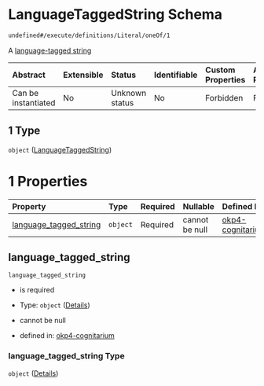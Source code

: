# LanguageTaggedString Schema

```txt
undefined#/execute/definitions/Literal/oneOf/1
```

A [language-tagged string](https://www.w3.org/TR/rdf11-concepts/#dfn-language-tagged-string)

| Abstract            | Extensible | Status         | Identifiable | Custom Properties | Additional Properties | Access Restrictions | Defined In                                                                     |
| :------------------ | :--------- | :------------- | :----------- | :---------------- | :-------------------- | :------------------ | :----------------------------------------------------------------------------- |
| Can be instantiated | No         | Unknown status | No           | Forbidden         | Forbidden             | none                | [okp4-cognitarium.json\*](schema/okp4-cognitarium.json "open original schema") |

## 1 Type

`object` ([LanguageTaggedString](okp4-cognitarium-executemsg-definitions-literal-oneof-languagetaggedstring.md))

# 1 Properties

| Property                                            | Type     | Required | Nullable       | Defined by                                                                                                                                                                                                             |
| :-------------------------------------------------- | :------- | :------- | :------------- | :--------------------------------------------------------------------------------------------------------------------------------------------------------------------------------------------------------------------- |
| [language\_tagged\_string](#language_tagged_string) | `object` | Required | cannot be null | [okp4-cognitarium](okp4-cognitarium-executemsg-definitions-literal-oneof-languagetaggedstring-properties-language_tagged_string.md "undefined#/execute/definitions/Literal/oneOf/1/properties/language_tagged_string") |

## language\_tagged\_string

`language_tagged_string`

* is required

* Type: `object` ([Details](okp4-cognitarium-executemsg-definitions-literal-oneof-languagetaggedstring-properties-language_tagged_string.md))

* cannot be null

* defined in: [okp4-cognitarium](okp4-cognitarium-executemsg-definitions-literal-oneof-languagetaggedstring-properties-language_tagged_string.md "undefined#/execute/definitions/Literal/oneOf/1/properties/language_tagged_string")

### language\_tagged\_string Type

`object` ([Details](okp4-cognitarium-executemsg-definitions-literal-oneof-languagetaggedstring-properties-language_tagged_string.md))

